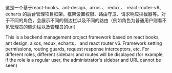 这是一个基于react-hooks、ant-design、aixos 、 redux 、 react-router-v6、echarts 的后台管理项目框架。框架设置权限、路由守卫、请求响应拦截器等。对于不同的角色，会展示不同的侧边栏以及不同的路由（例如角色为普通用户则看不见管理员的侧边栏以及管理员的url）


This is a backend management project framework based on react books, ant design, aixos, redux, echarts， and react router v6. Framework setting permissions, routing guards, request response interceptors, etc. For different roles, different sidebars and routes will be displayed (for example, if the role is a regular user, the administrator's sidebar and URL cannot be seen)


